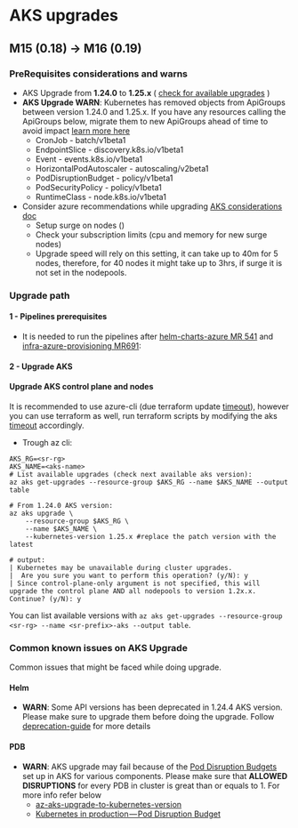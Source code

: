 # AKS upgrades

## M15 (0.18) -> M16 (0.19)

### PreRequisites considerations and warns

* AKS Upgrade from __1.24.0__ to __1.25.x__ ( [check for available upgrades](https://learn.microsoft.com/en-us/azure/aks/upgrade-cluster?tabs=azure-cli#check-for-available-aks-cluster-upgrades) )
* __AKS Upgrade WARN__: Kubernetes has removed objects from ApiGroups between version 1.24.0 and 1.25.x. If you have any resources calling the ApiGroups below, migrate them to new ApiGroups ahead of time to avoid impact [learn more here](https://kubernetes.io/docs/reference/using-api/deprecation-guide/#migrate-to-non-deprecated-apis)
  * CronJob - batch/v1beta1
  * EndpointSlice - discovery.k8s.io/v1beta1
  * Event - events.k8s.io/v1beta1
  * HorizontalPodAutoscaler - autoscaling/v2beta1
  * PodDisruptionBudget - policy/v1beta1
  * PodSecurityPolicy - policy/v1beta1
  * RuntimeClass - node.k8s.io/v1beta1
* Consider azure recommendations while upgrading [AKS considerations doc](https://docs.microsoft.com/en-us/azure/aks/upgrade-cluster?tabs=azure-cli)
  * Setup surge on nodes ()
  * Check your subscription limits (cpu and memory for new surge nodes)
  * Upgrade speed will rely on this setting, it can take up to 40m for 5 nodes, therefore, for 40 nodes it might take up to 3hrs, if surge it is not set in the nodepools.

### Upgrade path

#### 1 - Pipelines prerequisites

* It is needed to run the pipelines after [helm-charts-azure MR 541](https://community.opengroup.org/osdu/platform/deployment-and-operations/helm-charts-azure/-/merge_requests/541) and [infra-azure-provisioning MR691](https://community.opengroup.org/osdu/platform/deployment-and-operations/infra-azure-provisioning/-/merge_requests/784):

#### 2 - Upgrade AKS

#### Upgrade AKS control plane and nodes

It is recommended to use azure-cli (due terraform update [timeout](https://registry.terraform.io/providers/hashicorp/azurerm/latest/docs/resources/kubernetes_cluster#timeouts)), however you can use terraform as well, run terraform scripts by modifying the aks [timeout](https://registry.terraform.io/providers/hashicorp/azurerm/latest/docs/resources/kubernetes_cluster#timeouts) accordingly.

* Trough az cli:

```shell
AKS_RG=<sr-rg>
AKS_NAME=<aks-name>
# List available upgrades (check next available aks version):
az aks get-upgrades --resource-group $AKS_RG --name $AKS_NAME --output table

# From 1.24.0 AKS version:
az aks upgrade \
    --resource-group $AKS_RG \
    --name $AKS_NAME \
    --kubernetes-version 1.25.x #replace the patch version with the latest

# output:
| Kubernetes may be unavailable during cluster upgrades.
|  Are you sure you want to perform this operation? (y/N): y
| Since control-plane-only argument is not specified, this will upgrade the control plane AND all nodepools to version 1.2x.x. Continue? (y/N): y
```

You can list available versions with `az aks get-upgrades --resource-group <sr-rg> --name <sr-prefix>-aks --output table`.

### Common known issues on AKS Upgrade

Common issues that might be faced while doing upgrade.

#### Helm

* __WARN__: Some API versions has been deprecated in 1.24.4 AKS version. Please make sure to upgrade them before doing the upgrade. Follow [deprecation-guide](https://kubernetes.io/docs/reference/using-api/deprecation-guide/#v1-25) for more details

#### PDB

* __WARN__: AKS upgrade may fail because of the [Pod Disruption Budgets](https://kubernetes.io/docs/concepts/workloads/pods/disruptions/#pod-disruption-budgets) set up in AKS for various components. Please make sure that __ALLOWED DISRUPTIONS__ for every PDB in cluster is great than or equals to 1. For more info refer below
    * [az-aks-upgrade-to-kubernetes-version](https://learn.microsoft.com/en-us/answers/questions/337433/az-aks-upgrade-to-kubernetes-version-1-18-14-is-fa)
    * [Kubernetes in production — Pod Disruption Budget](https://www.revolgy.com/insights/blog/kubernetes-in-production-poddisruptionbudget)
